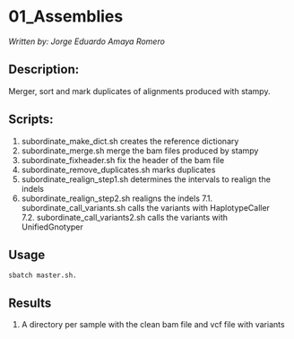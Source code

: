 # 01_Assemblies
*Written by: Jorge Eduardo Amaya Romero*

## Description: 
Merger, sort and mark duplicates of alignments produced with stampy.

## Scripts:

1. subordinate_make_dict.sh creates the reference dictionary 
2. subordinate_merge.sh	merge the bam files produced by stampy       
3. subordinate_fixheader.sh fix the header of the bam file 
4. subordinate_remove_duplicates.sh marks duplicates
5. subordinate_realign_step1.sh determines the intervals to realign the indels
6. subordinate_realign_step2.sh realigns the indels
7.1. subordinate_call_variants.sh calls the variants with HaplotypeCaller  
7.2. subordinate_call_variants2.sh calls the variants with UnifiedGnotyper

## Usage

```
sbatch master.sh.
```

## Results

1. A directory per sample with the clean bam file and vcf file with variants

